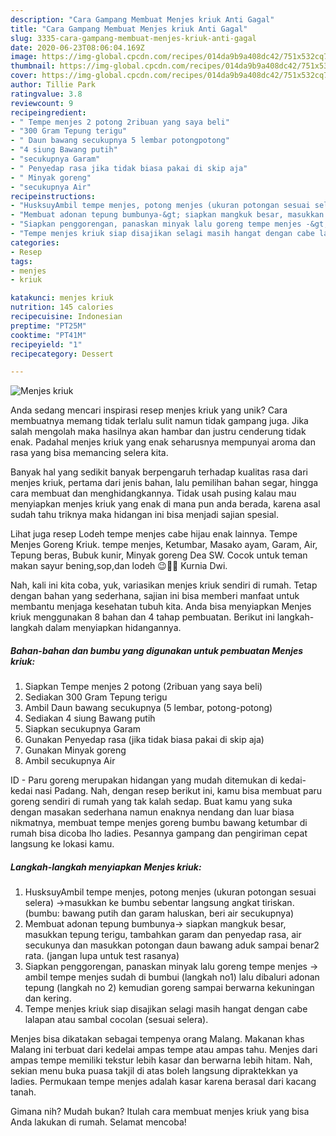 ```yaml
---
description: "Cara Gampang Membuat Menjes kriuk Anti Gagal"
title: "Cara Gampang Membuat Menjes kriuk Anti Gagal"
slug: 3335-cara-gampang-membuat-menjes-kriuk-anti-gagal
date: 2020-06-23T08:06:04.169Z
image: https://img-global.cpcdn.com/recipes/014da9b9a408dc42/751x532cq70/menjes-kriuk-foto-resep-utama.jpg
thumbnail: https://img-global.cpcdn.com/recipes/014da9b9a408dc42/751x532cq70/menjes-kriuk-foto-resep-utama.jpg
cover: https://img-global.cpcdn.com/recipes/014da9b9a408dc42/751x532cq70/menjes-kriuk-foto-resep-utama.jpg
author: Tillie Park
ratingvalue: 3.8
reviewcount: 9
recipeingredient:
- " Tempe menjes 2 potong 2ribuan yang saya beli"
- "300 Gram Tepung terigu"
- " Daun bawang secukupnya 5 lembar potongpotong"
- "4 siung Bawang putih"
- "secukupnya Garam"
- " Penyedap rasa jika tidak biasa pakai di skip aja"
- " Minyak goreng"
- "secukupnya Air"
recipeinstructions:
- "HusksuyAmbil tempe menjes, potong menjes (ukuran potongan sesuai selera) -&gt;masukkan ke bumbu sebentar langsung angkat tiriskan. (bumbu: bawang putih dan garam haluskan, beri air secukupnya)"
- "Membuat adonan tepung bumbunya-&gt; siapkan mangkuk besar, masukkan tepung terigu, tambahkan garam dan penyedap rasa, air secukunya dan masukkan potongan daun bawang aduk sampai benar2 rata. (jangan lupa untuk test rasanya)"
- "Siapkan penggorengan, panaskan minyak lalu goreng tempe menjes -&gt; ambil tempe menjes sudah di bumbui (langkah no1) lalu dibaluri adonan tepung (langkah no 2) kemudian goreng sampai berwarna kekuningan dan kering."
- "Tempe menjes kriuk siap disajikan selagi masih hangat dengan cabe lalapan atau sambal cocolan (sesuai selera)."
categories:
- Resep
tags:
- menjes
- kriuk

katakunci: menjes kriuk 
nutrition: 145 calories
recipecuisine: Indonesian
preptime: "PT25M"
cooktime: "PT41M"
recipeyield: "1"
recipecategory: Dessert

---
```



![Menjes kriuk](https://img-global.cpcdn.com/recipes/014da9b9a408dc42/751x532cq70/menjes-kriuk-foto-resep-utama.jpg)

Anda sedang mencari inspirasi resep menjes kriuk yang unik? Cara membuatnya memang tidak terlalu sulit namun tidak gampang juga. Jika salah mengolah maka hasilnya akan hambar dan justru cenderung tidak enak. Padahal menjes kriuk yang enak seharusnya mempunyai aroma dan rasa yang bisa memancing selera kita.

Banyak hal yang sedikit banyak berpengaruh terhadap kualitas rasa dari menjes kriuk, pertama dari jenis bahan, lalu pemilihan bahan segar, hingga cara membuat dan menghidangkannya. Tidak usah pusing kalau mau menyiapkan menjes kriuk yang enak di mana pun anda berada, karena asal sudah tahu triknya maka hidangan ini bisa menjadi sajian spesial.

Lihat juga resep Lodeh tempe menjes cabe hijau enak lainnya. Tempe Menjes Goreng Kriuk. tempe menjes, Ketumbar, Masako ayam, Garam, Air, Tepung beras, Bubuk kunir, Minyak goreng Dea SW. Cocok untuk teman makan sayur bening,sop,dan lodeh 😉👌🏼 Kurnia Dwi.


Nah, kali ini kita coba, yuk, variasikan menjes kriuk sendiri di rumah. Tetap dengan bahan yang sederhana, sajian ini bisa memberi manfaat untuk membantu menjaga kesehatan tubuh kita. Anda bisa menyiapkan Menjes kriuk menggunakan 8 bahan dan 4 tahap pembuatan. Berikut ini langkah-langkah dalam menyiapkan hidangannya.

<!--inarticleads1-->

##### Bahan-bahan dan bumbu yang digunakan untuk pembuatan Menjes kriuk:

1. Siapkan  Tempe menjes 2 potong (2ribuan yang saya beli)
1. Sediakan 300 Gram Tepung terigu
1. Ambil  Daun bawang secukupnya (5 lembar, potong-potong)
1. Sediakan 4 siung Bawang putih
1. Siapkan secukupnya Garam
1. Gunakan  Penyedap rasa (jika tidak biasa pakai di skip aja)
1. Gunakan  Minyak goreng
1. Ambil secukupnya Air


ID - Paru goreng merupakan hidangan yang mudah ditemukan di kedai-kedai nasi Padang. Nah, dengan resep berikut ini, kamu bisa membuat paru goreng sendiri di rumah yang tak kalah sedap. Buat kamu yang suka dengan masakan sederhana namun enaknya nendang dan luar biasa nikmatnya, membuat tempe menjes goreng bumbu bawang ketumbar di rumah bisa dicoba lho ladies. Pesannya gampang dan pengiriman cepat langsung ke lokasi kamu. 

<!--inarticleads2-->

##### Langkah-langkah menyiapkan Menjes kriuk:

1. HusksuyAmbil tempe menjes, potong menjes (ukuran potongan sesuai selera) -&gt;masukkan ke bumbu sebentar langsung angkat tiriskan. (bumbu: bawang putih dan garam haluskan, beri air secukupnya)
1. Membuat adonan tepung bumbunya-&gt; siapkan mangkuk besar, masukkan tepung terigu, tambahkan garam dan penyedap rasa, air secukunya dan masukkan potongan daun bawang aduk sampai benar2 rata. (jangan lupa untuk test rasanya)
1. Siapkan penggorengan, panaskan minyak lalu goreng tempe menjes -&gt; ambil tempe menjes sudah di bumbui (langkah no1) lalu dibaluri adonan tepung (langkah no 2) kemudian goreng sampai berwarna kekuningan dan kering.
1. Tempe menjes kriuk siap disajikan selagi masih hangat dengan cabe lalapan atau sambal cocolan (sesuai selera).


Menjes bisa dikatakan sebagai tempenya orang Malang. Makanan khas Malang ini terbuat dari kedelai ampas tempe atau ampas tahu. Menjes dari ampas tempe memiliki tekstur lebih kasar dan berwarna lebih hitam. Nah, sekian menu buka puasa takjil di atas boleh langsung dipraktekkan ya ladies. Permukaan tempe menjes adalah kasar karena berasal dari kacang tanah. 

Gimana nih? Mudah bukan? Itulah cara membuat menjes kriuk yang bisa Anda lakukan di rumah. Selamat mencoba!
